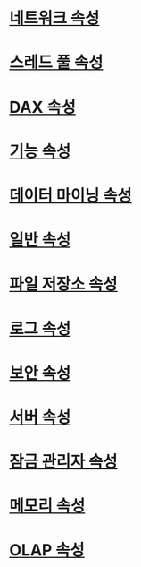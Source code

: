 # [네트워크 속성](network-properties.md)
# [스레드 풀 속성](thread-pool-properties.md)
# [DAX 속성](dax-properties.md)
# [기능 속성](feature-properties.md)
# [데이터 마이닝 속성](data-mining-properties.md)
# [일반 속성](general-properties.md)
# [파일 저장소 속성](filestore-properties.md)
# [로그 속성](log-properties.md)
# [보안 속성](security-properties.md)
# [서버 속성](server-properties-in-analysis-services.md)
# [잠금 관리자 속성](lock-manager-properties.md)
# [메모리 속성](memory-properties.md)
# [OLAP 속성](olap-properties.md)
